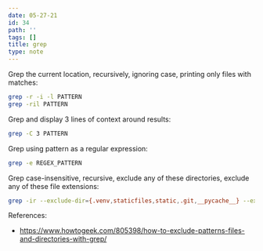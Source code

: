 ```yaml
---
date: 05-27-21
id: 34
path: ''
tags: []
title: grep
type: note
---
```


Grep the current location, recursively, ignoring case, printing only files with matches:
```bash
grep -r -i -l PATTERN
grep -ril PATTERN
```

Grep and display 3 lines of context around results:
```bash
grep -C 3 PATTERN
```

Grep using pattern as a regular expression:
```bash
grep -e REGEX_PATTERN
```

Grep case-insensitive, recursive, exclude any of these directories, exclude any of these file extensions:
```bash
grep -ir --exclude-dir={.venv,staticfiles,static,.git,__pycache__} --exclude=*.{pyc,lock} PATTERN
```

References:

- https://www.howtogeek.com/805398/how-to-exclude-patterns-files-and-directories-with-grep/